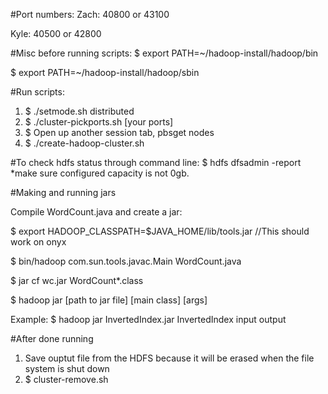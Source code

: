 #Port numbers:
Zach: 40800 or 43100

Kyle: 40500 or 42800

#Misc before running scripts:
  $ export PATH=~/hadoop-install/hadoop/bin
  
  $ export PATH=~/hadoop-install/hadoop/sbin
  
#Run scripts:
  1. $ ./setmode.sh distributed
  2. $ ./cluster-pickports.sh [your ports]
  3. $ Open up another session tab, pbsget nodes
  4. $ ./create-hadoop-cluster.sh

#To check hdfs status through command line:
  $ hdfs dfsadmin -report *make sure configured capacity is not 0gb.
  
#Making and running jars

  Compile WordCount.java and create a jar:

  $ export HADOOP_CLASSPATH=$JAVA_HOME/lib/tools.jar  //This should work on onyx

  $ bin/hadoop com.sun.tools.javac.Main WordCount.java  

  $ jar cf wc.jar WordCount*.class
  
  $ hadoop jar [path to jar file] [main class] [args]
  
  Example: $ hadoop jar InvertedIndex.jar InvertedIndex input output
  
#After done running 

  1. Save ouptut file from the HDFS because it will be erased when the file system is shut down
  2. $ cluster-remove.sh
  
